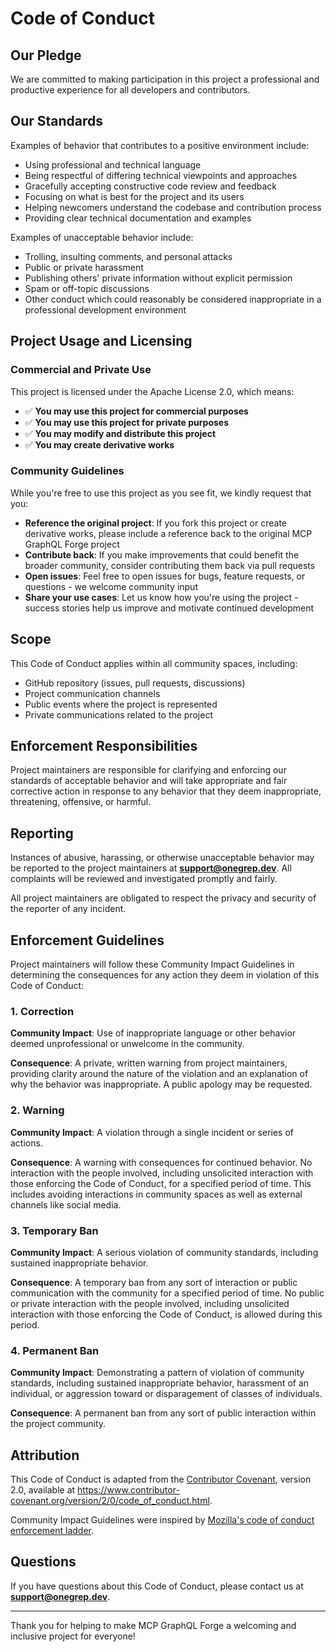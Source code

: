 # Code of Conduct

## Our Pledge

We are committed to making participation in this project a professional and productive experience for all developers and contributors.

## Our Standards

Examples of behavior that contributes to a positive environment include:

- Using professional and technical language
- Being respectful of differing technical viewpoints and approaches
- Gracefully accepting constructive code review and feedback
- Focusing on what is best for the project and its users
- Helping newcomers understand the codebase and contribution process
- Providing clear technical documentation and examples

Examples of unacceptable behavior include:

- Trolling, insulting comments, and personal attacks
- Public or private harassment
- Publishing others' private information without explicit permission
- Spam or off-topic discussions
- Other conduct which could reasonably be considered inappropriate in a professional development environment

## Project Usage and Licensing

### Commercial and Private Use

This project is licensed under the Apache License 2.0, which means:

- ✅ **You may use this project for commercial purposes**
- ✅ **You may use this project for private purposes**
- ✅ **You may modify and distribute this project**
- ✅ **You may create derivative works**

### Community Guidelines

While you're free to use this project as you see fit, we kindly request that you:

- **Reference the original project**: If you fork this project or create derivative works, please include a reference back to the original MCP GraphQL Forge project
- **Contribute back**: If you make improvements that could benefit the broader community, consider contributing them back via pull requests
- **Open issues**: Feel free to open issues for bugs, feature requests, or questions - we welcome community input
- **Share your use cases**: Let us know how you're using the project - success stories help us improve and motivate continued development

## Scope

This Code of Conduct applies within all community spaces, including:

- GitHub repository (issues, pull requests, discussions)
- Project communication channels
- Public events where the project is represented
- Private communications related to the project

## Enforcement Responsibilities

Project maintainers are responsible for clarifying and enforcing our standards of acceptable behavior and will take appropriate and fair corrective action in response to any behavior that they deem inappropriate, threatening, offensive, or harmful.

## Reporting

Instances of abusive, harassing, or otherwise unacceptable behavior may be reported to the project maintainers at **support@onegrep.dev**. All complaints will be reviewed and investigated promptly and fairly.

All project maintainers are obligated to respect the privacy and security of the reporter of any incident.

## Enforcement Guidelines

Project maintainers will follow these Community Impact Guidelines in determining the consequences for any action they deem in violation of this Code of Conduct:

### 1. Correction

**Community Impact**: Use of inappropriate language or other behavior deemed unprofessional or unwelcome in the community.

**Consequence**: A private, written warning from project maintainers, providing clarity around the nature of the violation and an explanation of why the behavior was inappropriate. A public apology may be requested.

### 2. Warning

**Community Impact**: A violation through a single incident or series of actions.

**Consequence**: A warning with consequences for continued behavior. No interaction with the people involved, including unsolicited interaction with those enforcing the Code of Conduct, for a specified period of time. This includes avoiding interactions in community spaces as well as external channels like social media.

### 3. Temporary Ban

**Community Impact**: A serious violation of community standards, including sustained inappropriate behavior.

**Consequence**: A temporary ban from any sort of interaction or public communication with the community for a specified period of time. No public or private interaction with the people involved, including unsolicited interaction with those enforcing the Code of Conduct, is allowed during this period.

### 4. Permanent Ban

**Community Impact**: Demonstrating a pattern of violation of community standards, including sustained inappropriate behavior, harassment of an individual, or aggression toward or disparagement of classes of individuals.

**Consequence**: A permanent ban from any sort of public interaction within the project community.

## Attribution

This Code of Conduct is adapted from the [Contributor Covenant](https://www.contributor-covenant.org/), version 2.0, available at https://www.contributor-covenant.org/version/2/0/code_of_conduct.html.

Community Impact Guidelines were inspired by [Mozilla's code of conduct enforcement ladder](https://github.com/mozilla/diversity).

## Questions

If you have questions about this Code of Conduct, please contact us at **support@onegrep.dev**.

---

Thank you for helping to make MCP GraphQL Forge a welcoming and inclusive project for everyone!